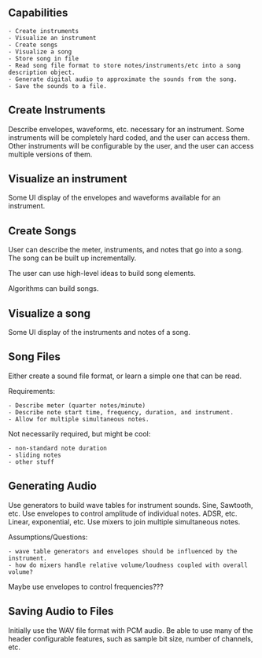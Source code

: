 Capabilities
------------

    - Create instruments
    - Visualize an instrument
    - Create songs
    - Visualize a song
    - Store song in file
    - Read song file format to store notes/instruments/etc into a song description object.
    - Generate digital audio to approximate the sounds from the song.
    - Save the sounds to a file.


Create Instruments
------------------

Describe envelopes, waveforms, etc. necessary for an instrument.
Some instruments will be completely hard coded, and the user can access them.
Other instruments will be configurable by the user, and the user can access multiple versions of them.

Visualize an instrument
-----------------------

Some UI display of the envelopes and waveforms available for an instrument.

Create Songs
------------

User can describe the meter, instruments, and notes that go into a song.
The song can be built up incrementally.

The user can use high-level ideas to build song elements.

Algorithms can build songs.


Visualize a song
----------------

Some UI display of the instruments and notes of a song.


Song Files
----------

Either create a sound file format, or learn a simple one that can be read.

Requirements:

    - Describe meter (quarter notes/minute)
    - Describe note start time, frequency, duration, and instrument.
    - Allow for multiple simultaneous notes.
    
Not necessarily required, but might be cool:

    - non-standard note duration
    - sliding notes
    - other stuff

Generating Audio
----------------

Use generators to build wave tables for instrument sounds.  Sine, Sawtooth, etc.
Use envelopes to control amplitude of individual notes. ADSR, etc. Linear, exponential, etc.
Use mixers to join multiple simultaneous notes.

Assumptions/Questions:

    - wave table generators and envelopes should be influenced by the instrument.
    - how do mixers handle relative volume/loudness coupled with overall volume?

Maybe use envelopes to control frequencies???

    
Saving Audio to Files
----------------------

Initially use the WAV file format with PCM audio. 
Be able to use many of the header configurable features, such as sample bit size,
number of channels, etc.



